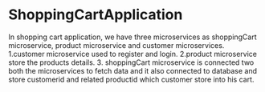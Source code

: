 # ShoppingCartApplication

In shopping cart application, we have three microservices as shoppingCart microservice, product microservice and customer microservices. 
1.customer microservice used to register and login. 
2.product microservice store the products details.
3. shoppingCart microservice is connected  two both the microservices to fetch data and it also connected to database and store customerid and related productid which customer store into his cart.
